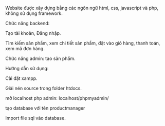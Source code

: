 Website được xây dựng bằng các ngôn ngữ html, css, javascript và php, không sử dụng framework.

Chức năng backend:

Tạo tài khoản, Đăng nhập.

Tìm kiếm sản phẩm, xem chi tiết sản phẩm, đặt vào giỏ hàng, thanh toán, xem mã đơn hàng.

Chức năng admin: tạo sản phẩm.

Hướng dẫn sử dụng:

Cài đặt xampp. 

Giải nén source trong folder htdocs.

mở localhost php admin: localhost/phpmyadmin/

tạo database với tên productmanager

Import file sql vào database.
